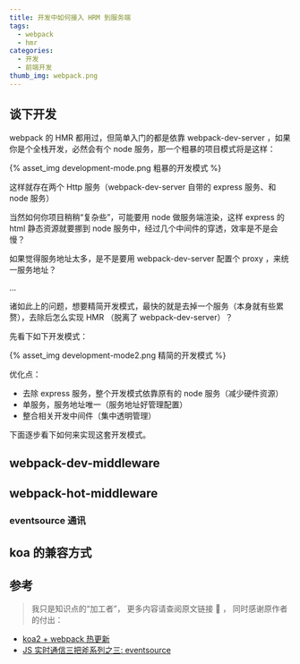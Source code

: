 ```yaml
---
title: 开发中如何接入 HRM 到服务端
tags:
  - webpack
  - hmr
categories:
  - 开发
  - 前端开发
thumb_img: webpack.png
---
```


## 谈下开发

webpack 的 HMR 都用过，但简单入门的都是依靠 webpack-dev-server ，如果你是个全栈开发，必然会有个 node 服务，那一个粗暴的项目模式将是这样：

{% asset_img development-mode.png 粗暴的开发模式 %}

这样就存在两个 Http 服务（webpack-dev-server 自带的 express 服务、和 node 服务）

当然如何你项目稍稍“复杂些”，可能要用 node 做服务端渲染，这样 express 的 html 静态资源就要挪到 node 服务中，经过几个中间件的穿透，效率是不是会慢？

如果觉得服务地址太多，是不是要用 webpack-dev-server 配置个 proxy ，来统一服务地址？

...

诸如此上的问题，想要精简开发模式，最快的就是去掉一个服务（本身就有些累赘），去除后怎么实现 HMR （脱离了 webpack-dev-server）？

先看下如下开发模式：

{% asset_img development-mode2.png 精简的开发模式 %}

优化点：

- 去除 express 服务，整个开发模式依靠原有的 node 服务（减少硬件资源）
- 单服务，服务地址唯一（服务地址好管理配置）
- 整合相关开发中间件（集中透明管理）

下面逐步看下如何来实现这套开发模式。

## webpack-dev-middleware

## webpack-hot-middleware

### eventsource 通讯

## koa 的兼容方式

## 参考

> 我只是知识点的“加工者”， 更多内容请查阅原文链接 :thought_balloon: ， 同时感谢原作者的付出：

- [koa2 + webpack 热更新](https://www.cnblogs.com/liuyt/p/7217024.html?utm_source=itdadao&utm_medium=referral)
- [JS 实时通信三把斧系列之三: eventsource](https://www.jianshu.com/p/3d7b0bbf435a)
